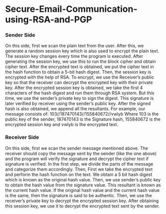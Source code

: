 # Secure-Email-Communication-using-RSA-and-PGP

<h3> Sender Side </h3>

On this side, first we scan the plain text from the user. After this, we generate a random session key which is also used to encrypt the plain text. The session key changes every time the program is executed. After generating the session key, we use this to run the block cipher and obtain cipher text. After the encrypted text is obtained, we put the cipher text in the hash function to obtain a 5-bit hash digest. Then, the session key is encrypted with the help of RSA. To encrypt, we use the Receiver’s public key so that the receiver can decrypt the encrypted key with their private key. After the encrypted session key is obtained, we take the first 4 characters of the hash digest and run them through RSA system. But this time, we use the sender’s private key to sign the digest. This signature is later verified by receiver using the sender’s public key. After the signed hash is also obtained, we append all the resultants. For example, our message consists of:
103//187470143//155840672//vwlyb
Where 103 is the public key of the sender, 187470143 is the Signature hash, 155840672 is the encrypted session key and vwlyb is the encrypted text.

<h3> Receiver Side </h3>

On this side, first we scan the sender message mentioned above. The receiver should copy the message sent by the sender (like the one above) and the program will verify the signature and decrypt the cipher text if signature is verified. In the first step, we divide the parts of the message and categorize them accordingly. Then, First we take the encrypted text and perform the hash function on the text. We obtain a 5 bit hash digest which is known as the original hash value. Then, we use sender’s public key to obtain the hash value from the signature value. This resultant is known as the current hash value. If the original hash value and the current hash value is the same, then the signature is said to be authentic. Then, we use the receiver’s private key to decrypt the encrypted session key. After obtaining this session key, we use it to decrypt the encrypted text sent by the sender.
